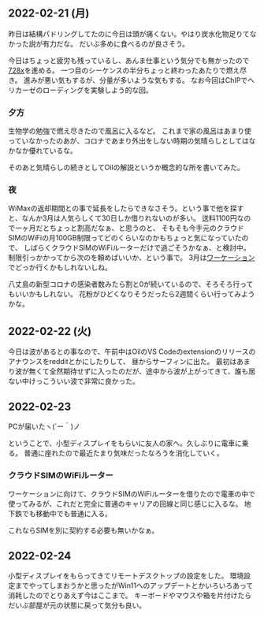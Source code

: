 ## 2022-02-21 (月)

昨日は結構パドリングしてたのに今日は頭が痛くない。やはり炭水化物足りてなかった説が有力だな。
だいぶ多めに食べるのが良さそう。

今日はちょっと疲労も残っているし、あんま仕事という気分でも無かったので[728x](728x.md)を進める。
一つ目のシーケンスの半分ちょっと終わったあたりで燃え尽き。
進みが悪い気もするが、分量が多いような気もする。
なお今回はChIPでヘリカーゼのローディングを実験しよう的な回。

### 夕方

生物学の勉強で燃え尽きたので風呂に入るなど。
これまで家の風呂はあまり使っていなかったのあが、コロナであまり外出をしない時期の気晴らしとしてはなかなか優れているな。

そのあと気晴らしの続きとしてOilの解説というか概念的な所を書いてみた。

### 夜

WiMaxの返却期間との事で延長をしたらできなさそう。という事で他を探すと、なんか3月は人気らしくて30日しか借りれないのが多い。
送料1100円なので一ヶ月だとちょっと割高だなぁ、と思うのと、
そもそも今手元のクラウドSIMのWiFiの月100GB制限ってどのくらいなのかもちょっと気になっていたので、
しばらくクラウドSIMのWiFiルーターだけで過ごそうかなぁ、と検討中。
制限引っかかってから次のを頼めばいいか、という事で。
3月は[ワーケーション](ワーケーション.md)でどっか行くかもしれないしね。

八丈島の新型コロナの感染者数みたら割と0が続いているので、そろそろ行ってもいいかもしれない。
花粉がひどくなりそうだったら2週間くらい行ってみようかな。

## 2022-02-22 (火)

今日は波があるとの事なので、午前中はOilのVS Codeのextensionのリリースのアナウンスをredditとかにしたりして、
昼からサーフィンに出た。
最初はあまり波が無くて全然期待せずに入ったのだが、途中から波が上がってきて、誰も居ない中けっこういい波で非常に良かった。

## 2022-02-23

PCが届いたヽ(´ー｀)ノ

ということで、小型ディスプレイをもらいに友人の家へ。久しぶりに電車に乗る。
普通に座れたので最近たまり気味だったなろうを消化していく。

### クラウドSIMのWiFiルーター

ワーケーションに向けて、クラウドSIMのWiFiルーターを借りたので電車の中で使ってみるが、これだと完全に普通のキャリアの回線と同じ感じに入るな。
地下鉄でも移動中でも普通に入る。

これならSIMを別に契約する必要も無いかなぁ。

## 2022-02-24

小型ディスプレイをもらってきてリモートデスクトップの設定をした。
環境設定までやってしまおうかと思ったがWin11へのアップデートとかいろいろあって消耗したのでとりあえず今はここまで。
キーボードやマウスや箱を片付けたらだいぶ部屋が元の状態に戻って気分も良い。